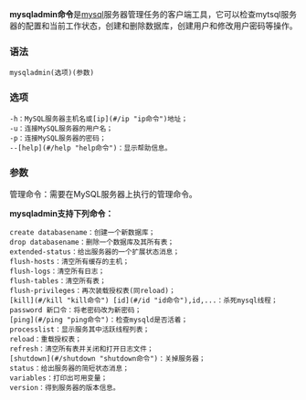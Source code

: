 **mysqladmin命令**是[mysql](#/mysql "mysql命令")服务器管理任务的客户端工具，它可以检查mytsql服务器的配置和当前工作状态，创建和删除数据库，创建用户和修改用户密码等操作。

### 语法  

```
mysqladmin(选项)(参数)
```

### 选项  

```
-h：MySQL服务器主机名或[ip](#/ip "ip命令")地址；
-u：连接MySQL服务器的用户名；
-p：连接MySQL服务器的密码；
--[help](#/help "help命令")：显示帮助信息。
```

### 参数  

管理命令：需要在MySQL服务器上执行的管理命令。

**mysqladmin支持下列命令：**

```
create databasename：创建一个新数据库；
drop databasename：删除一个数据库及其所有表；
extended-status：给出服务器的一个扩展状态消息；
flush-hosts：清空所有缓存的主机；
flush-logs：清空所有日志；
flush-tables：清空所有表；
flush-privileges：再次装载授权表(同reload)；
[kill](#/kill "kill命令") [id](#/id "id命令"),id,...：杀死mysql线程；
password 新口令：将老密码改为新密码；
[ping](#/ping "ping命令")：检查mysqld是否活着；
processlist：显示服务其中活跃线程列表；
reload：重载授权表；
refresh：清空所有表并关闭和打开日志文件；
[shutdown](#/shutdown "shutdown命令")：关掉服务器；
status：给出服务器的简短状态消息；
variables：打印出可用变量；
version：得到服务器的版本信息。
```